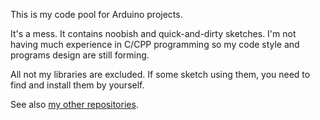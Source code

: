 This is my code pool for Arduino projects.

It's a mess. It contains noobish and quick-and-dirty sketches.
I'm not having much experience in C/CPP programming so my code
style and programs design are still forming.

All not my libraries are excluded. If some sketch using them,
you need to find and install them by yourself.

See also [my other repositories][repos].

[repos]: https://github.com/martin-eden/contents
